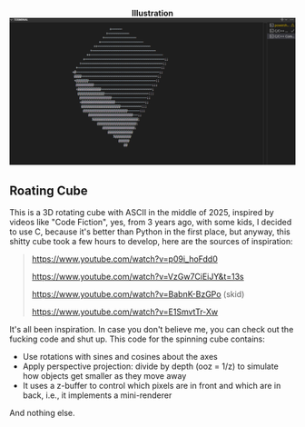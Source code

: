 <p align="center">
  <strong>Illustration</strong><br>
  <img src="demostration.png" alt="Demostration" width="700">
</p>

## Roating Cube
This is a 3D rotating cube with ASCII in the middle of 2025, inspired by videos like "Code Fiction", yes, from 3 years ago, with some kids, I decided to use C, because it's better than Python in the first place, but anyway, this shitty cube took a few hours to develop, here are the sources of inspiration:
> https://www.youtube.com/watch?v=p09i_hoFdd0
> 
> https://www.youtube.com/watch?v=VzGw7CiEiJY&t=13s
> 
> https://www.youtube.com/watch?v=BabnK-BzGPo (skid)
> 
> https://www.youtube.com/watch?v=E1SmvtTr-Xw

It's all been inspiration. In case you don't believe me, you can check out the fucking code and shut up. This code for the spinning cube contains:
- Use rotations with sines and cosines about the axes
- Apply perspective projection: divide by depth (ooz = 1/z) to simulate how objects get smaller as they move away
- It uses a z-buffer to control which pixels are in front and which are in back, i.e., it implements a mini-renderer

And nothing else.
